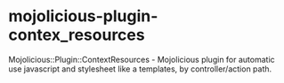 # mojolicious-plugin-contex_resources

Mojolicious::Plugin::ContextResources - Mojolicious plugin for automatic
use javascript and stylesheet like a templates, by controller/action path.
